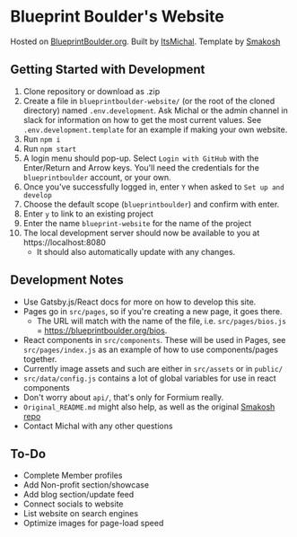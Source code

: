 # Blueprint Boulder's Website

Hosted on [BlueprintBoulder.org](https://blueprintboulder.org). Built by [ItsMichal](https://michal.us). Template by [Smakosh](https://github.com/smakosh/gatsby-portfolio-dev?utm_source=BlueprintBoulder)

## Getting Started with Development

1. Clone repository or download as .zip
2. Create a file in `blueprintboulder-website/` (or the root of the cloned directory) named `.env.development`. Ask Michal or the admin channel in slack for information on how to get the most current values. See `.env.development.template` for an example if making your own website.
3. Run `npm i`
4. Run `npm start`
5. A login menu should pop-up. Select `Login with GitHub` with the Enter/Return and Arrow keys. You'll need the credentials for the `blueprintboulder` account, or your own.
6. Once you've successfully logged in, enter `Y` when asked to `Set up and develop`
7. Choose the default scope (`blueprintboulder`) and confirm with enter.
8. Enter `y` to link to an existing project
9. Enter the name `blueprint-website` for the name of the project
10. The local development server should now be available to you at https://localhost:8080
    - It should also automatically update with any changes.

## Development Notes

- Use Gatsby.js/React docs for more on how to develop this site.
- Pages go in `src/pages`, so if you're creating a new page, it goes there. 
    - The URL will match with the name of the file, i.e. `src/pages/bios.js` = https://blueprintboulder.org/bios. 
- React components in `src/components`. These will be used in Pages, see `src/pages/index.js` as an example of how to use components/pages together.
- Currently image assets and such are either in `src/assets` or in `public/`
- `src/data/config.js` contains a lot of global variables for use in react components
- Don't worry about `api/`, that's only for Formium really.
- `Original_README.md` might also help, as well as the original [Smakosh repo](https://github.com/smakosh/gatsby-portfolio-dev?utm_source=BlueprintBoulder)
- Contact Michal with any other questions

## To-Do

- Complete Member profiles
- Add Non-profit section/showcase
- Add blog section/update feed
- Connect socials to website
- List website on search engines
- Optimize images for page-load speed
